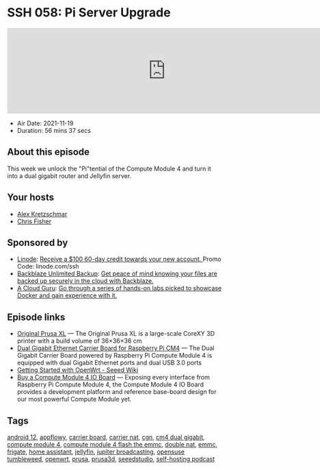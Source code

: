 # SSH 058: Pi Server Upgrade

<iframe src="https://player.fireside.fm/v2/dUlrHQih+KRXRFk0d?theme=dark" width="740" height="200" frameborder="0" scrolling="no"></iframe>

* Air Date: 2021-11-19
* Duration: 56 mins 37 secs

## About this episode

This week we unlock the "Pi"tential of the Compute Module 4 and turn it into a dual gigabit router and Jellyfin server.

## Your hosts
* [Alex Kretzschmar](https://selfhosted.show/hosts/alexktz)
* [Chris Fisher](https://selfhosted.show/hosts/chrislas)

## Sponsored by

  * [Linode](https://linode.com/ssh): [Receive a $100 60-day credit towards your new account. ](https://linode.com/ssh) Promo Code: linode.com/ssh
  * [Backblaze Unlimited Backup](https://www.backblaze.com/ssh): [Get peace of mind knowing your files are backed up securely in the cloud with Backblaze.](https://www.backblaze.com/ssh)
  * [A Cloud Guru](https://acloud.guru/overview/108f9d35-6966-4fb6-a6cd-7af135329bba?utm_source=jupiter&utm_medium=cpc): [Go through a series of hands-on labs picked to showcase Docker and gain experience with it.](https://acloud.guru/overview/108f9d35-6966-4fb6-a6cd-7af135329bba?utm_source=jupiter&utm_medium=cpc)



## Episode links

  * [Original Prusa XL](https://www.prusa3d.com/product/original-prusa-xl-2/ "Original Prusa XL") — The Original Prusa XL is a large-scale CoreXY 3D printer with a build volume of 36×36×36 cm
  * [Dual Gigabit Ethernet Carrier Board for Raspberry Pi CM4](https://www.seeedstudio.com/Dual-GbE-Carrier-Board-with-4GB-RAM-32GB-eMMC-RPi-CM-4-p-4898.html "Dual Gigabit Ethernet Carrier Board for Raspberry Pi CM4") — The Dual Gigabit Carrier Board powered by Raspberry Pi Compute Module 4 is equipped with dual Gigabit Ethernet ports and dual USB 3.0 ports
  * [Getting Started with OpenWrt - Seeed Wiki](https://wiki.seeedstudio.com/OpenWrt-Getting-Started/ "Getting Started with OpenWrt - Seeed Wiki")
  * [Buy a Compute Module 4 IO Board](https://www.raspberrypi.com/products/compute-module-4-io-board/ "Buy a Compute Module 4 IO Board") — Exposing every interface from Raspberry Pi Compute Module 4, the Compute Module 4 IO Board provides a development platform and reference base-board design for our most powerful Compute Module yet.



## Tags

[android 12](https://selfhosted.show/tags/android%2012), [appflowy](https://selfhosted.show/tags/appflowy), [carrier board](https://selfhosted.show/tags/carrier%20board), [carrier nat](https://selfhosted.show/tags/carrier%20nat), [cgn](https://selfhosted.show/tags/cgn), [cm4 dual gigabit](https://selfhosted.show/tags/cm4%20dual%20gigabit), [compute module 4](https://selfhosted.show/tags/compute%20module%204), [compute module 4 flash the emmc](https://selfhosted.show/tags/compute%20module%204%20flash%20the%20emmc), [double nat](https://selfhosted.show/tags/double%20nat), [emmc](https://selfhosted.show/tags/emmc), [frigate](https://selfhosted.show/tags/frigate), [home assistant](https://selfhosted.show/tags/home%20assistant), [jellyfin](https://selfhosted.show/tags/jellyfin), [jupiter broadcasting](https://selfhosted.show/tags/jupiter%20broadcasting), [opensuse tumbleweed](https://selfhosted.show/tags/opensuse%20tumbleweed), [openwrt](https://selfhosted.show/tags/openwrt), [prusa](https://selfhosted.show/tags/prusa), [prusa3d](https://selfhosted.show/tags/prusa3d), [seeedstudio](https://selfhosted.show/tags/seeedstudio), [self-hosting podcast](https://selfhosted.show/tags/self-hosting%20podcast)